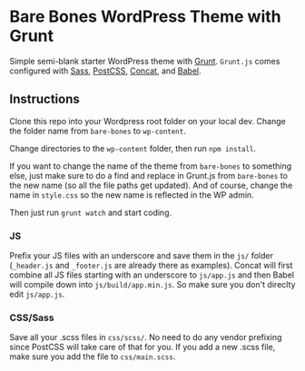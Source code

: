 # Bare Bones WordPress Theme with Grunt

Simple semi-blank starter WordPress theme with [Grunt](https://gruntjs.com/).  `Grunt.js` comes configured with [Sass](https://github.com/gruntjs/grunt-contrib-sass), [PostCSS](https://github.com/nDmitry/grunt-postcss), [Concat](https://github.com/gruntjs/grunt-contrib-concat), and [Babel](https://babeljs.io/).


## Instructions

Clone this repo into your Wordpress root folder on your local dev.  Change the folder name from `bare-bones` to `wp-content`.

Change directories to the `wp-content` folder, then run `npm install`.

If you want to change the name of the theme from `bare-bones` to something else, just make sure to do a find and replace in Grunt.js from `bare-bones` to the new name (so all the file paths get updated).  And of course, change the name in `style.css` so the new name is reflected in the WP admin.

Then just run `grunt watch` and start coding.

### JS

Prefix your JS files with an underscore and save them in the `js/` folder (`_header.js` and `_footer.js` are already there as examples).  Concat will first combine all JS files starting with an underscore to `js/app.js` and then Babel will compile down into `js/build/app.min.js`.  So make sure you don't direclty edit `js/app.js`.

### CSS/Sass

Save all your .scss files in `css/scss/`.  No need to do any vendor prefixing since PostCSS will take care of that for you.  If you add a new .scss file, make sure you add the file to `css/main.scss`.